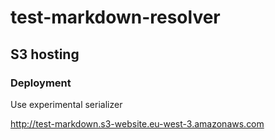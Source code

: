 # test-markdown-resolver

## S3 hosting

### Deployment

Use experimental serializer

http://test-markdown.s3-website.eu-west-3.amazonaws.com
